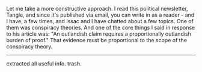 

Let me take a more constructive approach. I read this political newsletter, Tangle, and since it's published via email, you can write in as a reader - and I have, a few times, and Issac and I have chatted about a few topics. One of them was conspiracy theories. And one of the core things I said in response to his article was: "An outlandish claim requires a proportionally outlandish burden of proof." That evidence must be proportional to the scope of the conspiracy theory. 

---

extracted all useful info. trash.
